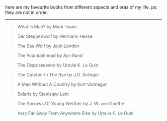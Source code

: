 here are my favourite books from different aspects and eras of my life. 
ps: they are not in order.

---

> What Is Man? by Mark Twain

> Der Steppenwolf by Hermann Hesse

> The Sea Wolf by Jack London

> The Fouıntainhead by Ayn Rand

> The Dispossessed by Ursula K. Le Guin

> The Catcher In The Rye by J.D. Salinger

> A Man Without A Country by Kurt Vonnegut

> Solaris by Stanislaw Lem

> The Sorrows Of Young Werther by J. W. von Goethe

> Very Far Away From Anywhere Else by Ursula K. Le Guin

